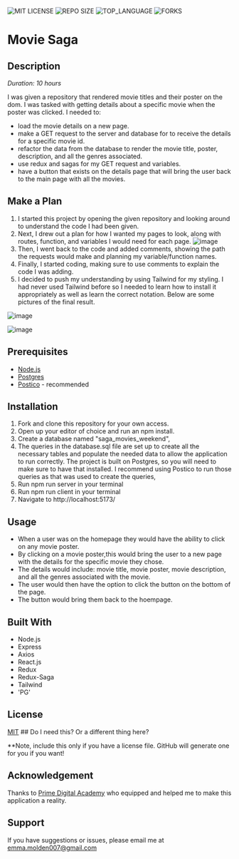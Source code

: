 ![MIT LICENSE](https://img.shields.io/github/license/scottbromander/the_marketplace.svg?style=flat-square)
![REPO SIZE](https://img.shields.io/github/repo-size/scottbromander/the_marketplace.svg?style=flat-square)
![TOP_LANGUAGE](https://img.shields.io/github/languages/top/scottbromander/the_marketplace.svg?style=flat-square)
![FORKS](https://img.shields.io/github/forks/scottbromander/the_marketplace.svg?style=social)

# Movie Saga


## Description
_Duration: 10 hours_

I was given a repository that rendered movie titles and their poster on the dom. I was tasked with getting details about a specific movie when the poster was clicked. I needed to: 
- load the movie details on a new page.
- make a GET request to the server and database for to receive the details for a specific movie id.
- refactor the data from the database to render the movie title, poster, description, and all the genres associated.
- use redux and sagas for my GET request and variables.
- have a button that exists on the details page that will bring the user back to the main page with all the movies.


## Make a Plan
1. I started this project by opening the given repository and looking around to understand the code I had been given.
2. Next, I drew out a plan for how I wanted my pages to look, along with routes, function, and variables I would need for each page.
 ![image](https://github.com/user-attachments/assets/54617848-0e46-4720-8fc0-cf42e8fe3448)
3. Then, I went back to the code and added comments, showing the path the requests would make and planning my variable/function names.
4. Finally, I started coding, making sure to use comments to explain the code I was adding.
5. I decided to push my understanding by using Tailwind for my styling. I had never used Tailwind before so I needed to learn how to install it appropriately as well as learn the correct notation. Below are some pictures of the final result.
   
![image](https://github.com/user-attachments/assets/160de9d8-cc07-4de1-9f7b-f615bd3eced1)



![image](https://github.com/user-attachments/assets/ee41e751-0b4e-47c9-9d1b-05c4ceac8491)




## Prerequisites
- [Node.js](https://nodejs.org/en/)
- [Postgres](https://www.postgresql.org/download/)
- [Postico](https://eggerapps.at/postico/v1.php) - recommended


## Installation
1. Fork and clone this repository for your own access.
2. Open up your editor of choice and run an npm install.
3. Create a database named "saga_movies_weekend",
4. The queries in the database.sql file are set up to create all the necessary tables and populate the needed data to allow the application to run correctly. The project is built on Postgres, so you will need to make sure to have that installed. I recommend using Postico to run those queries as that was used to create the queries,
5. Run npm run server in your terminal
6. Run npm run client in your terminal
7. Navigate to http://localhost:5173/


## Usage
- When a user was on the homepage they would have the ability to click on any movie poster.
- By clicking on a movie poster,this would bring the user to a new page with the details for the specific movie they chose.
- The details would include: movie title, movie poster, movie description, and all the genres associated with the movie.
- The user would then have the option to click the button on the bottom of the page.
- The button would bring them back to the hoempage.


## Built With
- Node.js
- Express
- Axios
- React.js
- Redux
- Redux-Saga
- Tailwind
- 'PG'


## License
[MIT](https://choosealicense.com/licenses/mit/) ## Do I need this? Or a different thing here?

**Note, include this only if you have a license file. GitHub will generate one for you if you want!


## Acknowledgement
Thanks to [Prime Digital Academy](https://github.com/PrimeAcademy/) who equipped and helped me to make this application a reality. 


## Support
If you have suggestions or issues, please email me at emma.molden007@gmail.com
